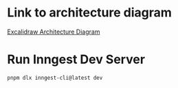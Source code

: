 # Link to architecture diagram

[Excalidraw Architecture Diagram](https://excalidraw.com/#room=278fc5c99a45b23bfbd4,E1wFmsIIGSBlcUfn3y9EQw)

# Run Inngest Dev Server

```bash
pnpm dlx inngest-cli@latest dev
```
